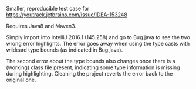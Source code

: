 Smaller, reproducible test case for https://youtrack.jetbrains.com/issue/IDEA-153248

Requires Java8 and Maven3.

Simply import into IntelliJ 2016.1 (145.258) and go to Bug.java to see the two wrong error highlights.
The error goes away when using the type casts with wildcard type bounds (as indicated in Bug.java).

The second error about the type bounds also changes once there is a (working) class file present, indicating some type
information is missing during highlighting. Cleaning the project reverts the error back to the original one.